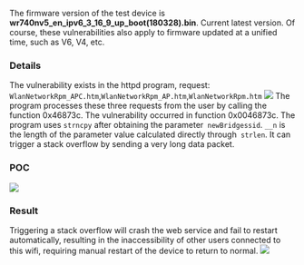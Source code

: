 
The firmware version of the test device is **wr740nv5_en_ipv6_3_16_9_up_boot(180328).bin**. Current latest version. Of course, these vulnerabilities also apply to firmware updated at a unified time, such as V6, V4, etc.
### Details
The vulnerability exists in the httpd program, request: `WlanNetworkRpm_APC.htm`,`WlanNetworkRpm_AP.htm`,`WlanNetworkRpm.htm`
![](https://github.com/E4ck/Vu1nerability/blob/master/TP-Link/picture/image-20191210124854066-1585122556268.png)
The program processes these three requests from the user by calling the function 0x46873c. The vulnerability occurred in function 0x0046873c. The program uses `strncpy` after obtaining the parameter` newBridgessid`. `__n` is the length of the parameter value calculated directly through` strlen`. It can trigger a stack overflow by sending a very long data packet.
### POC
![](https://github.com/E4ck/Vu1nerability/blob/master/TP-Link/picture/poc-1585122559239.JPG)
### Result
Triggering a stack overflow will crash the web service and fail to restart automatically, resulting in the inaccessibility of other users connected to this wifi, requiring manual restart of the device to return to normal.
![](https://github.com/E4ck/Vu1nerability/blob/master/TP-Link/picture/img2-1585122562502.PNG)
